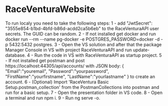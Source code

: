 # RaceVenturaWebsite
To run localy you need to take the following steps:
1 - add "JwtSecret": "3555e854-b1bd-4bfd-b86d-acdd2ca5b6eb" to the RaceVenturaAPI user secrets. The GUID can be random.
2 - If not installed get docker and run docker run --rm --name pg-docker -e POSTGRES_PASSWORD=docker -d -p 5432:5432 postgres.
3 - Open the VS solution and after that the package Manager Console in VS with project RaceVenturaAPI and run update-database.
4 - Run the code in VS with RaceVenturaAPI as startup project.
5 - If not installed get postman and post https://localhost:44305/api/accounts/ with JSON body:
        {
            "Email":"youremail",
            "Password":"yourpassword",
            "FirstName":"yourfirstname",
            "LastName":"yourlastname"
        }
    to create an account.
6 - (Optional) Import 'RaceVentura Basic Setup.postman_collection' from the PostmanCollections into postman and run for a basic setup.
7 - Open the presentation folder in VS code.
8 - Open a terminal and run npm i.
9 - Run ng serve -o.
